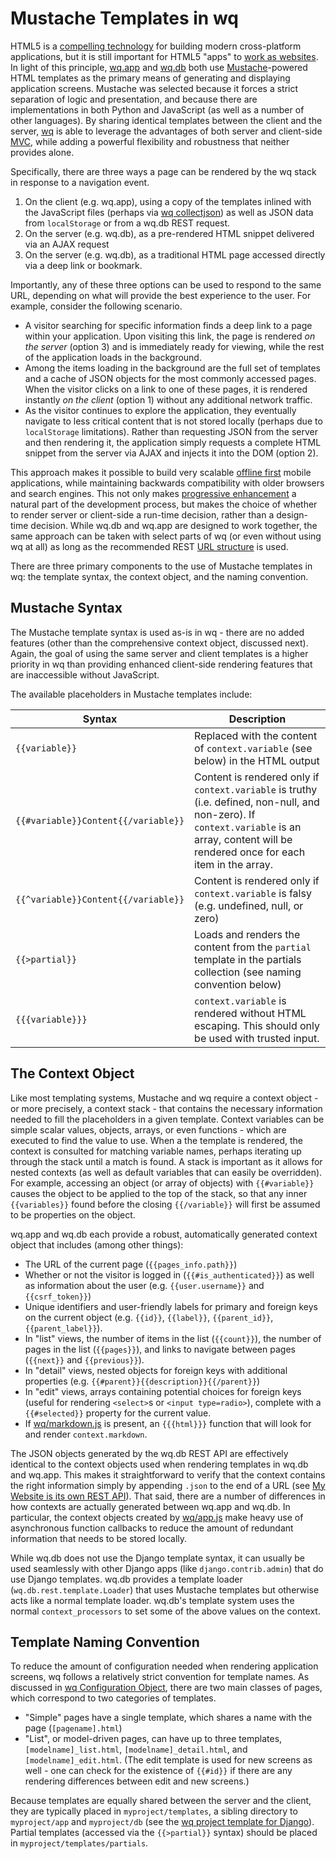 Mustache Templates in wq
========================

HTML5 is a [compelling technology] for building modern cross-platform applications, but it is still important for HTML5 "apps" to [work as websites].  In light of this principle, [wq.app] and [wq.db] both use [Mustache]-powered HTML templates as the primary means of generating and displaying application screens.  Mustache was selected because it forces a strict separation of logic and presentation, and because there are implementations in both Python and JavaScript (as well as a number of other languages).  By sharing identical templates between the client and the server, [wq] is able to leverage the advantages of both server and client-side [MVC], while adding a powerful flexibility and robustness that neither provides alone.

Specifically, there are three ways a page can be rendered by the wq stack in response to a navigation event.

 1. On the client (e.g. wq.app), using a copy of the templates inlined with the JavaScript files (perhaps via [wq collectjson]) as well as JSON data from `localStorage` or from a wq.db REST request.
 2. On the server (e.g. wq.db), as a pre-rendered HTML snippet delivered via an AJAX request
 3. On the server (e.g. wq.db), as a traditional HTML page accessed directly via a deep link or bookmark.

Importantly, any of these three options can be used to respond to the same URL, depending on what will provide the best experience to the user.  For example, consider the following scenario.

 * A visitor searching for specific information finds a deep link to a page within your application.  Upon visiting this link, the page is rendered *on the server* (option 3) and is immediately ready for viewing, while the rest of the application loads in the background.
 * Among the items loading in the background are the full set of templates and a cache of JSON objects for the most commonly accessed pages.  When the visitor clicks on a link to one of these pages, it is rendered instantly *on the client* (option 1) without any additional network traffic.
 * As the visitor continues to explore the application, they eventually navigate to less critical content that is not stored locally (perhaps due to `localStorage` limitations).  Rather than requesting JSON from the server and then rendering it, the application simply requests a complete HTML snippet from the server via AJAX and injects it into the DOM (option 2).
 
This approach makes it possible to build very scalable [offline first] mobile applications, while maintaining backwards compatibility with older browsers and search engines.  This not only makes [progressive enhancement] a natural part of the development process, but makes the choice of whether to render server or client-side a run-time decision, rather than a design-time decision.  While wq.db and wq.app are designed to work together, the same approach can be taken with select parts of wq (or even without using wq at all) as long as the recommended REST [URL structure] is used.

There are three primary components to the use of Mustache templates in wq: the template syntax, the context object, and the naming convention.

## Mustache Syntax
The Mustache template syntax is used as-is in wq - there are no added features (other than the comprehensive context object, discussed next).  Again, the goal of using the same server and client templates is a higher priority in wq than providing enhanced client-side rendering features that are inaccessible without JavaScript.

The available placeholders in Mustache templates include:

Syntax | Description
-------|-------------
`{{variable}}` | Replaced with the content of `context.variable` (see below) in the HTML output
`{{#variable}}Content{{/variable}}` | Content is rendered only if `context.variable` is truthy (i.e. defined, non-null, and non-zero).  If `context.variable` is an array, content will be rendered once for each item in the array.
`{{^variable}}Content{{/variable}}` | Content is rendered only if `context.variable` is falsy (e.g. undefined, null, or zero)
`{{>partial}}` | Loads and renders the content from the `partial` template in the partials collection (see naming convention below)
`{{{variable}}}` | `context.variable` is rendered without HTML escaping.  This should only be used with trusted input.

## The Context Object
Like most templating systems, Mustache and wq require a context object - or more precisely, a context stack - that contains the necessary information needed to fill the placeholders in a given template.  Context variables can be simple scalar values, objects, arrays, or even functions - which are executed to find the value to use.  When a the template is rendered, the context is consulted for matching variable names, perhaps iterating up through the stack until a match is found.  A stack is important as it allows for nested contexts (as well as default variables that can easily be overridden).  For example, accessing an object (or array of objects) with `{{#variable}}` causes the object to be applied to the top of the stack, so that any inner `{{variables}}` found before the closing `{{/variable}}` will first be assumed to be properties on the object.  

wq.app and wq.db each provide a robust, automatically generated context object that includes (among other things):

 - The URL of the current page (`{{pages_info.path}}`)
 - Whether or not the visitor is logged in (`{{#is_authenticated}}`) as well as information about the user (e.g. `{{user.username}}` and `{{csrf_token}}`)
 - Unique identifiers and user-friendly labels for primary and foreign keys on the current object (e.g. `{{id}}`, `{{label}}`, `{{parent_id}}`, `{{parent_label}}`).
 - In "list" views, the number of items in the list (`{{count}}`), the number of pages in the list (`{{pages}}`), and links to navigate between pages (`{{next}}` and `{{previous}}`).
 - In "detail" views, nested objects for foreign keys with additional properties (e.g. `{{#parent}}{{description}}{{/parent}}`)
 - In "edit" views, arrays containing potential choices for foreign keys (useful for rendering `<select>`s or `<input type=radio>`), complete with a `{{#selected}}` property for the current value.
 - If [wq/markdown.js] is present, an `{{{html}}}` function that will look for and render `context.markdown`.

The JSON objects generated by the wq.db REST API are effectively identical to the context objects used when rendering templates in wq.db and wq.app.  This makes it straightforward to verify that the context contains the right information simply by appending `.json` to the end of a URL (see [My Website is its own REST API](https://wq.io/docs/website-rest-api)).  That said, there are a number of differences in how contexts are actually generated between wq.app and wq.db.  In particular, the context objects created by [wq/app.js] make heavy use of asynchronous function callbacks to reduce the amount of redundant information that needs to be stored locally.

While wq.db does not use the Django template syntax, it can usually be used seamlessly with other Django apps (like `django.contrib.admin`) that do use Django templates.  wq.db provides a template loader (`wq.db.rest.template.Loader`) that uses Mustache templates but otherwise acts like a normal template loader.  wq.db's template system uses the normal `context_processors` to set some of the above values on the context.

## Template Naming Convention
To reduce the amount of configuration needed when rendering application screens, wq follows a relatively strict convention for template names.  As discussed in [wq Configuration Object], there are two main classes of pages, which correspond to two categories of templates.
 - "Simple" pages have a single template, which shares a name with the page (`[pagename].html`)
 - "List", or model-driven pages, can have up to three templates, `[modelname]_list.html`, `[modelname]_detail.html`, and `[modelname]_edit.html`.  (The edit template is used for new screens as well - one can check for the existence of `{{#id}}` if there are any rendering differences between edit and new screens.)

Because templates are equally shared between the server and the client, they are typically placed in `myproject/templates`, a sibling directory to `myproject/app` and `myproject/db` (see the [wq project template for Django]).  Partial templates (accessed via the `{{>partial}}` syntax) should be placed in `myproject/templates/partials`.

[compelling technology]: https://wq.io/docs/web-app
[work as websites]: https://wq.io/docs/website
[wq.app]: https://wq.io/wq.app
[wq.db]: https://wq.io/wq.db
[Mustache]: http://mustache.github.io
[wq]: https://wq.io
[MVC]: http://en.wikipedia.org/wiki/Model-view-controller
[wq collectjson]: https://wq.io/docs/collectjson
[offline first]: http://offlinefirst.org/
[progressive enhancement]: http://jakearchibald.com/2013/progressive-enhancement-still-important/
[URL structure]: https://wq.io/docs/url-structure
[wq/markdown.js]: https://wq.io/docs/other-modules
[wq/app.js]: https://wq.io/docs/app-js
[wq Configuration Object]: https://wq.io/docs/config
[wq project template for Django]: https://github.com/wq/django-wq-template
